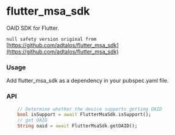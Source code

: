 # flutter_msa_sdk

OAID SDK for Flutter.

`null safety version original from ` [https://github.com/adtalos/flutter_msa_sdk](https://github.com/adtalos/flutter_msa_sdk)

### Usage

Add flutter_msa_sdk as a dependency in your pubspec.yaml file.

### API

```dart
    // Determine whether the device supports getting OAID
    bool isSupport = await FlutterMsaSdk.isSupport();
    // get OAID
    String oaid = await FlutterMsaSdk.getOAID();
```

